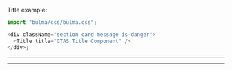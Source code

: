 Title example:

```js
import "bulma/css/bulma.css";

<div className="section card message is-danger">
  <Title title="GTAS Title Component" />
</div>;
```

---

---
